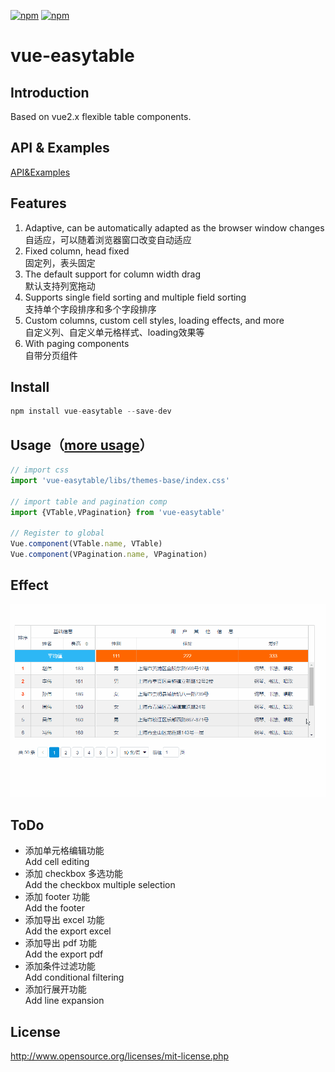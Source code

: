 [![npm](https://img.shields.io/npm/v/vue-easytable.svg)](https://www.npmjs.com/package/vue-easytable)
[![npm](https://img.shields.io/npm/l/vue-easytable.svg?maxAge=2592000)](http://www.opensource.org/licenses/mit-license.php)

# vue-easytable


## Introduction
Based on vue2.x flexible table components.

## API & Examples
[API&Examples](http://doc.huangsw.com/vue-easytable/app.html)

## Features
1. Adaptive, can be automatically adapted as the browser window changes  
   自适应，可以随着浏览器窗口改变自动适应
2. Fixed column, head fixed  
   固定列，表头固定
3. The default support for column width drag   
   默认支持列宽拖动
4. Supports single field sorting and multiple field sorting  
   支持单个字段排序和多个字段排序
5. Custom columns, custom cell styles, loading effects, and more   
   自定义列、自定义单元格样式、loading效果等
6. With paging components  
   自带分页组件

## Install

```javascript
npm install vue-easytable --save-dev
```

## Usage（[more usage](http://doc.huangsw.com/vue-easytable/app.html)）


```javascript
// import css
import 'vue-easytable/libs/themes-base/index.css'

// import table and pagination comp
import {VTable,VPagination} from 'vue-easytable'

// Register to global
Vue.component(VTable.name, VTable)
Vue.component(VPagination.name, VPagination)
```

## Effect
![vue-easytable](./examples/images/vue-easytable.gif)

## ToDo

- 添加单元格编辑功能   
  Add cell editing
- 添加 checkbox 多选功能  
  Add the checkbox multiple selection
- 添加 footer 功能  
  Add the footer
- 添加导出 excel 功能  
  Add the export excel
- 添加导出 pdf 功能  
  Add the export pdf
- 添加条件过滤功能  
  Add conditional filtering
- 添加行展开功能  
  Add line expansion


## License
http://www.opensource.org/licenses/mit-license.php





